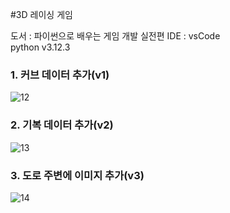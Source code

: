 #3D 레이싱 게임  

도서 : 파이썬으로 배우는 게임 개발 실전편
IDE : vsCode  
python v3.12.3  

### 1. 커브 데이터 추가(v1)
![12](https://github.com/doomout/Python_Racer/assets/13861731/44a419cc-08ce-4f5f-bd4e-9778a6684dd5)

### 2. 기복 데이터 추가(v2)
![13](https://github.com/doomout/Python_Racer/assets/13861731/192ac044-3885-473e-a9de-5627bfe144f1)

### 3. 도로 주변에 이미지 추가(v3)
![14](https://github.com/doomout/Python_Racer/assets/13861731/1af21ef1-58d2-465a-b78e-03271747ede5)